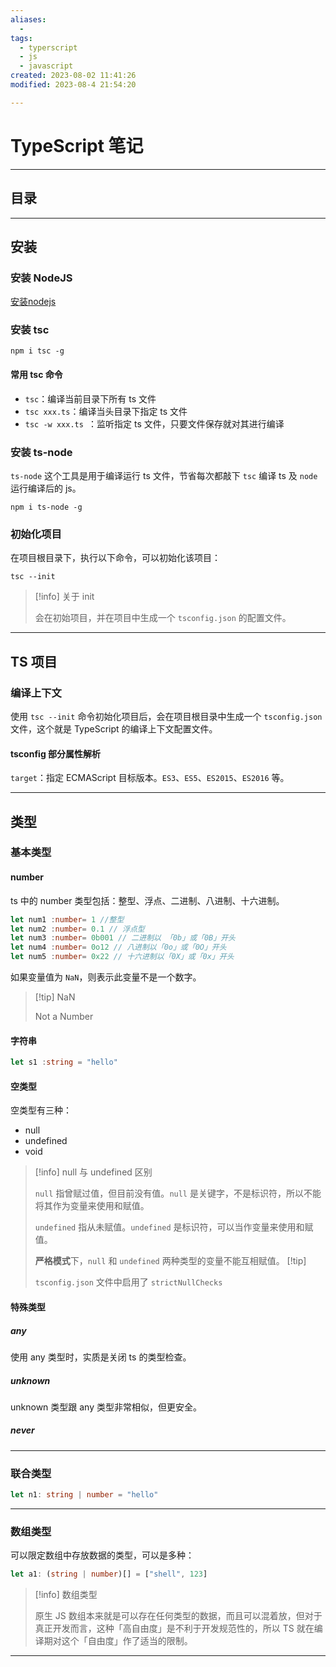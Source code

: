 ```yaml
---
aliases:
  - 
tags:
  - typerscript
  - js
  - javascript
created: 2023-08-02 11:41:26 
modified: 2023-08-4 21:54:20

---
```


# TypeScript 笔记

---

## 目录

---

## 安装

### 安装 NodeJS

[安装nodejs](NodeJS_Note.md#node_install)

### 安装 tsc

```shell
npm i tsc -g
```

#### 常用 tsc 命令

* `tsc`：编译当前目录下所有 ts 文件
* `tsc xxx.ts`：编译当头目录下指定 ts 文件
* `tsc -w xxx.ts `：监听指定 ts 文件，只要文件保存就对其进行编译

### 安装 ts-node

`ts-node` 这个工具是用于编译运行 ts 文件，节省每次都敲下 `tsc` 编译 ts 及 `node` 运行编译后的 js。

```shell
npm i ts-node -g
```

### 初始化项目

在项目根目录下，执行以下命令，可以初始化该项目：

```shell
tsc --init
```

> [!info] 关于 init
> 
> 会在初始项目，并在项目中生成一个 `tsconfig.json` 的配置文件。

---

## TS 项目

### 编译上下文

使用 `tsc --init` 命令初始化项目后，会在项目根目录中生成一个 `tsconfig.json` 文件，这个就是 TypeScript 的编译上下文配置文件。

#### tsconfig 部分属性解析

`target`：指定 ECMAScript 目标版本。`ES3`、`ES5`、`ES2015`、`ES2016` 等。

---

## 类型

### 基本类型

#### number

ts 中的 number 类型包括：整型、浮点、二进制、八进制、十六进制。

```typescript
let num1 :number= 1 //整型
let num2 :number= 0.1 // 浮点型
let num3 :number= 0b001 // 二进制以 「0b」或「0B」开头
let num4 :number= 0o12 // 八进制以「0o」或「0O」开头
let num5 :number= 0x22 // 十六进制以「0X」或「0x」开头
```

如果变量值为 `NaN`，则表示此变量不是一个数字。
> [!tip] NaN
> 
> Not a Number

#### 字符串

```typescript
let s1 :string = "hello"
```

#### 空类型

空类型有三种：
* null
* undefined
* void

> [!info] null 与 undefined 区别
> 
> `null` 指曾赋过值，但目前没有值。`null` 是关键字，不是标识符，所以不能将其作为变量来使用和赋值。
> 
> `undefined` 指从未赋值。`undefined` 是标识符，可以当作变量来使用和赋值。
> 
> **严格模式**下，`null` 和 `undefined` 两种类型的变量不能互相赋值。
> [!tip]
> 
> `tsconfig.json` 文件中启用了 `strictNullChecks`

#### 特殊类型

##### any

使用 any 类型时，实质是关闭 ts 的类型检查。

##### unknown

unknown 类型跟 any 类型非常相似，但更安全。

##### never

---

### 联合类型

```typescript
let n1: string | number = "hello"
```

---

### 数组类型

可以限定数组中存放数据的类型，可以是多种：
```typescript
let a1: (string | number)[] = ["shell", 123]
```
> [!info] 数组类型
> 
> 原生 JS 数组本来就是可以存在任何类型的数据，而且可以混着放，但对于真正开发而言，这种「高自由度」是不利于开发规范性的，所以 TS 就在编译期对这个「自由度」作了适当的限制。

---

